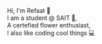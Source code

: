 Hi, I'm Refaat 👋  
I am a student @ SAIT 🎒,  
A certefied flower enthusiast,   
I also like coding cool things 💻  
